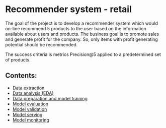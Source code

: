# Recommender system - retail

The goal of the project is to develop a recommender system which would on-line recommend 5 products to the user based on the information available about users and products. The business goal is to promote sales and generate profit for the company. So, only items with profit generating potential should be recommended.

The success criteria is metrics Precision@5 applied to a predetermined set of products.


## Contents:

* [Data extraction](https://github.com/Yanina-Kutovaya/RecSys-retail/blob/main/docs/1_data_extraction.rst)  
* [Data analysis (EDA)](https://colab.research.google.com/drive/1_P_ltsZS6oQu73g9UJPwOMcZRGl2rhbm?usp=sharing) 
* [Data preparation and model training](https://github.com/Yanina-Kutovaya/RecSys-retail/blob/main/docs/3_data_preparation.rst)
* [Model evaluation](https://github.com/Yanina-Kutovaya/RecSys-retail/blob/main/docs/4_model_evaluation.rst) 
* [Model validation](https://github.com/Yanina-Kutovaya/RecSys-retail/blob/main/docs/5_model_validation.rst)
* [Model serving](https://github.com/Yanina-Kutovaya/RecSys-retail/blob/main/docs/6_model_serving.rst) 
* [Model monitoring](https://github.com/Yanina-Kutovaya/RecSys-retail/blob/main/docs/7_model_monitoring.rst)